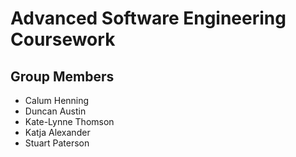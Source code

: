 # Advanced Software Engineering Coursework

## Group Members

- Calum Henning
- Duncan Austin
- Kate-Lynne Thomson
- Katja Alexander
- Stuart Paterson

